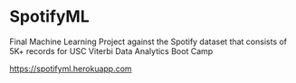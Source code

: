 # SpotifyML
Final Machine Learning Project against the Spotify dataset that consists of 5K+ records for USC Viterbi Data Analytics Boot Camp

https://spotifyml.herokuapp.com


